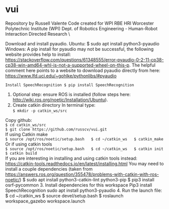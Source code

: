 # vui
Repository by Russell Valente
Code created for WPI RBE HRI
Worcester Polytechnic Institute (WPI)
Dept. of Robotics Engineering - Human-Robot Interaction Directed Research \

Download and install pyaudio.
Ubuntu:
$ sudo apt install python3-pyaudio
Windows:
A pip install for pyaudio may not be successful, the following website provides help to install:
https://stackoverflow.com/questions/61348555/error-pyaudio-0-2-11-cp38-cp38-win-amd64-whl-is-not-a-supported-wheel-on-this-p.
The helpful comment here points to a website to download pyaudio directly from here: https://www.lfd.uci.edu/~gohlke/pythonlibs/#pyaudio

    Install SpeechRecognition $ pip install SpeechRecognition


1. Optional step: ensure ROS is installed (follow steps here: http://wiki.ros.org/noetic/Installation/Ubuntu).
2. Create catkin directory
In terminal type:  
`$ mkdir -p catkin_ws/src`

Copy github:  
`$ cd catkin_ws/src`  
`$ git clone https://github.com/russcv/vui.git`  
If using Catkin make  
`$ source /opt/ros/noetic/setup.bash  
$ cd ~/catkin_ws  
$ catkin_make`  
Or if using catkin tools  
`$ source /opt/ros/noetic/setup.bash  
$ cd ~/catkin_ws  
$ catkin init  
$ catkin build`  
If you are interesting in installing and using catkin tools instead: https://catkin-tools.readthedocs.io/en/latest/installing.html
You may need to install a couple dependencies (taken from https://answers.ros.org/question/355478/problems-with-catkin-with-ros-noetic/)
$ sudo apt install python3-catkin-lint python3-pip
$ pip3 install osrf-pycommon
3. Install dependencies for this workspace
Pip3 install SpeechRecognition
sudo apt install python3-pyaudio
4. Run the launch file:
$ cd ~/catkin_ws
$ source devel/setup.bash
$ roslaunch workspace_gazebo workspace.launch
